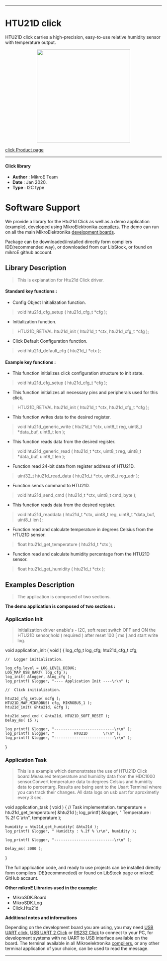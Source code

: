 
---
# HTU21D click

HTU21D click carries a high-precision, easy-to-use relative humidity sensor with temperature output.

<p align="center">
  <img src="https://download.mikroe.com/images/click_for_ide/htu21d_click.png" height=300px>
</p>

[click Product page](<https://www.mikroe.com/htu21d-click>)

---


#### Click library 

- **Author**        : MikroE Team
- **Date**          : Jan 2020.
- **Type**          : I2C type


# Software Support

We provide a library for the Htu21d Click 
as well as a demo application (example), developed using MikroElektronika 
[compilers](https://shop.mikroe.com/compilers). 
The demo can run on all the main MikroElektronika [development boards](https://shop.mikroe.com/development-boards).

Package can be downloaded/installed directly form compilers IDE(recommended way), or downloaded from our LibStock, or found on mikroE github account. 

## Library Description

> This is explanation for Htu21d Click driver.

#### Standard key functions :

- Config Object Initialization function.
> void htu21d_cfg_setup ( htu21d_cfg_t *cfg ); 
 
- Initialization function.
> HTU21D_RETVAL htu21d_init ( htu21d_t *ctx, htu21d_cfg_t *cfg );

- Click Default Configuration function.
> void htu21d_default_cfg ( htu21d_t *ctx );


#### Example key functions :

- This function initializes click configuration structure to init state.
> void htu21d_cfg_setup ( htu21d_cfg_t *cfg );

- This function initializes all necessary pins and peripherals used for this click.
> HTU21D_RETVAL htu21d_init ( htu21d_t *ctx, htu21d_cfg_t *cfg );

- This function writes data to the desired register.
> void htu21d_generic_write ( htu21d_t *ctx, uint8_t reg, uint8_t *data_buf, uint8_t len );

- This function reads data from the desired register.
> void htu21d_generic_read ( htu21d_t *ctx, uint8_t reg, uint8_t *data_buf, uint8_t len );

- Function read 24-bit data from register address of HTU21D.
> uint32_t htu21d_read_data ( htu21d_t *ctx, uint8_t reg_adr );

- Function sends command to HTU21D.
> void htu21d_send_cmd ( htu21d_t *ctx, uint8_t cmd_byte );

- This function reads data from the desired register.
> void htu21d_readdata ( htu21d_t *ctx, uint8_t reg, uint8_t *data_buf, uint8_t len );


- Function read and calculate temperature in degrees Celsius from the HTU21D sensor.
> float htu21d_get_temperature ( htu21d_t *ctx );

- Function read and calculate humidity percentage from the HTU21D sensor.
> float htu21d_get_humidity ( htu21d_t *ctx );

## Examples Description

> 
> The application is composed of two sections.
> 

**The demo application is composed of two sections :**

### Application Init 

>
> Initialization driver enable's - I2C, soft reset switch OFF and ON the HTU21D sensor,hold ( required ) 
> after reset 100 [ ms ] and start write log.
> 

void application_init ( void )
{
    log_cfg_t log_cfg;
    htu21d_cfg_t cfg;

    //  Logger initialization.

    log_cfg.level = LOG_LEVEL_DEBUG;
    LOG_MAP_USB_UART( log_cfg );
    log_init( &logger, &log_cfg );
    log_printf( &logger, "---- Application Init ----\r\n" );

    //  Click initialization.

    htu21d_cfg_setup( &cfg );
    HTU21D_MAP_MIKROBUS( cfg, MIKROBUS_1 );
    htu21d_init( &htu21d, &cfg );
    
    htu21d_send_cmd ( &htu21d, HTU21D_SOFT_RESET );
    Delay_ms( 15 );

    log_printf( &logger, "---------------------------\r\n" );
    log_printf( &logger, "         HTU21D       \r\n" );
    log_printf( &logger, "---------------------------\r\n" );
}


### Application Task

> This is a example which demonstrates the use of
> HTU21D Click board.Measured temperature and humidity 
> data from the HDC1000 sensor.Convert temperature data
> to degrees Celsius and humidity data to percentarg.
> Results are being sent to the Usart Terminal
> where you can track their changes.
> All data logs on usb uart for aproximetly every 3 sec.
>

void application_task ( void )
{
    //  Task implementation.
    temperature = htu21d_get_temperature( &htu21d );
    log_printf( &logger, " Temperature : %.2f C \r\n", temperature );
    
    humidity = htu21d_get_humidity( &htu21d );
    log_printf( &logger, " Humidity : %.2f % \r\n", humidity );

    log_printf( &logger, "---------------------------\r\n" );

    Delay_ms( 3000 );
}
 

The full application code, and ready to use projects can be  installed directly form compilers IDE(recommneded) or found on LibStock page or mikroE GitHub accaunt.

**Other mikroE Libraries used in the example:** 

- MikroSDK.Board
- MikroSDK.Log
- Click.Htu21d

**Additional notes and informations**

Depending on the development board you are using, you may need 
[USB UART click](https://shop.mikroe.com/usb-uart-click), 
[USB UART 2 Click](https://shop.mikroe.com/usb-uart-2-click) or 
[RS232 Click](https://shop.mikroe.com/rs232-click) to connect to your PC, for 
development systems with no UART to USB interface available on the board. The 
terminal available in all Mikroelektronika 
[compilers](https://shop.mikroe.com/compilers), or any other terminal application 
of your choice, can be used to read the message.



---
